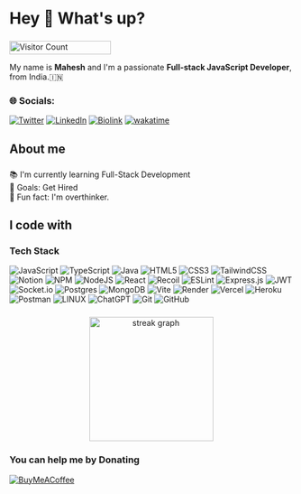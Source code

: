 <h1 align="left">Hey 👋 What's up?</h1>

###
<p align="start">
  <img src="https://profile-counter.glitch.me/{MaheshPawaar}/count.svg" alt="Visitor Count" width="180" height="24" />
</p>
<p align="left">My name is <b>Mahesh</b> and I'm a passionate <b>Full-stack JavaScript Developer</b>, from India.🇮🇳</p>

### 🌐 Socials:
[![Twitter](https://img.shields.io/badge/Twitter-1DA1F2?style=flat&logo=twitter&logoColor=white)](https://twitter.com/MaheshPawaar)  [![LinkedIn](https://img.shields.io/badge/LinkedIn-0077B5?style=flat&logo=linkedin&logoColor=white)](https://linkedin.com/in/MaheshPawaar) 
[![Biolink](https://img.shields.io/badge/Bio%20Link-000000?style=flat&logo=Bio-Link&logoColor=white)](https://maheshpawaar.bio.link/)
[![wakatime](https://wakatime.com/badge/user/018d0c20-d01b-4b19-acb9-8885339d3bbc.svg)](https://wakatime.com/@018d0c20-d01b-4b19-acb9-8885339d3bbc)

###

<h2 align="left">About me</h2>

###

<p align="left">📚 I'm currently learning Full-Stack Development<br>🎯 Goals: Get Hired<br>🎲 Fun fact: I'm overthinker.</p>

###

<h2 align="left">I code with</h2>

### Tech Stack 
![JavaScript](https://img.shields.io/badge/javascript-%23323330.svg?style=flat&logo=javascript&logoColor=%23F7DF1E) 
![TypeScript](https://img.shields.io/badge/typescript-%23007ACC.svg?style=flat&logo=typescript&logoColor=white) 
![Java](https://img.shields.io/badge/java-%23ED8B00.svg?style=flat&logo=java&logoColor=white) 
![HTML5](https://img.shields.io/badge/html5-%23E34F26.svg?style=flat&logo=html5&logoColor=white)
![CSS3](https://img.shields.io/badge/css3-%231572B6.svg?style=flat&logo=css3&logoColor=white)
![TailwindCSS](https://img.shields.io/badge/tailwindcss-%2338B2AC.svg?style=flat&logo=tailwind-css&logoColor=white)
![Notion](https://img.shields.io/badge/Notion-%23000000.svg?style=flat&logo=notion&logoColor=white)
![NPM](https://img.shields.io/badge/NPM-%23000000.svg?style=flat&logo=npm&logoColor=white)
![NodeJS](https://img.shields.io/badge/node.js-6DA55F?style=flat&logo=node.js&logoColor=white)
![React](https://img.shields.io/badge/react-%2320232a.svg?style=flat&logo=react&logoColor=%2361DAFB) 
![Recoil](https://img.shields.io/badge/Recoil-3578E5.svg?style=flat&logo=Recoil&logoColor=white)
![ESLint](https://img.shields.io/badge/ESLint-4B3263?style=flat&logo=eslint&logoColor=white) 
![Express.js](https://img.shields.io/badge/express.js-%23404d59.svg?style=flat&logo=express&logoColor=%2361DAFB)
![JWT](https://img.shields.io/badge/JSON%20Web%20Tokens-000000.svg?style=flat&logo=JSON-Web-Tokens&logoColor=white)
![Socket.io](https://img.shields.io/badge/Socket.io-black?style=flat&logo=socket.io&badgeColor=010101)
![Postgres](https://img.shields.io/badge/postgres-%23316192.svg?style=flat&logo=postgresql&logoColor=white)
![MongoDB](https://img.shields.io/badge/MongoDB-%234ea94b.svg?style=flat&logo=mongodb&logoColor=white)
![Vite](https://img.shields.io/badge/Vite-646CFF.svg?style=flat&logo=Vite&logoColor=white)
![Render](https://img.shields.io/badge/Render-%46E3B7.svg?style=flat&logo=render&logoColor=white)
![Vercel](https://img.shields.io/badge/Vercel-black?style=flat&logo=Vercel&logoColor=white)
![Heroku](https://img.shields.io/badge/heroku-%23430098.svg?style=flat&logo=heroku&logoColor=white)
![Postman](https://img.shields.io/badge/Postman-FF6C37?style=flat&logo=postman&logoColor=white) 
![LINUX](https://img.shields.io/badge/Linux-FCC624?style=flat&logo=linux&logoColor=black)
![ChatGPT](https://img.shields.io/badge/chatGPT-74aa9c?style=flat&logo=openai&logoColor=white)
![Git](https://img.shields.io/badge/git-%23F05033.svg?style=flat&logo=git&logoColor=white)
![GitHub](https://img.shields.io/badge/github-%23121011.svg?style=flat&logo=github&logoColor=white)

###

<div align="center">
  <img src="https://streak-stats.demolab.com?user=maheshpawaar&locale=en&mode=daily&theme=dark&hide_border=false&border_radius=5&order=3" height="220" alt="streak graph"  />
</div>

### You can help me by Donating
  
  [![BuyMeACoffee](https://img.shields.io/badge/Buy%20Me%20A%20Coffee-FFDD00.svg?style=flat&logo=Buy-Me-A-Coffee&logoColor=black)](https://buymeacoffee.com/MaheshPawar) 

<!-- Proudly created with GPRM ( https://gprm.itsvg.in ) -->
